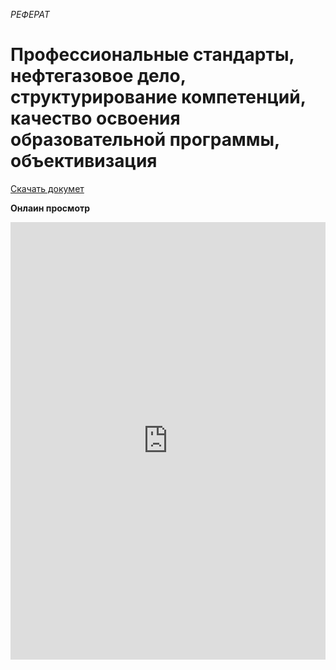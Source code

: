 *РЕФЕРАТ*
# Профессиональные стандарты, нефтегазовое дело, структурирование компетенций, качество освоения образовательной программы, объективизация

[Скачать докумет](sibguti.doc)

**Онлаин просмотр**
<iframe src="https://docs.google.com/gview?url=http://skills.ugrasu.ru/start_point/other/prof/sibguti.doc&embedded=true" frameborder="0" style="width: 100%; height: 700px;">
Загрузка документа....
</iframe>
